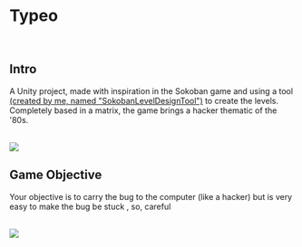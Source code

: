 # Typeo
<br>
<h2>Intro</h2>

<p>A Unity project, made with inspiration in the Sokoban game and using a tool <a href="https://github.com/GabrielPrzybysz/SokobanLevelDesignTool">(created by me, named "SokobanLevelDesignTool")</a> to create the levels. Completely based in a matrix, the game brings a hacker thematic of the '80s.</p>
<br>
  
<img src="https://media.giphy.com/media/dXudauZRy0Z8iMBnkF/giphy.gif">

<br>

<h2>Game Objective</h2>

<p>Your objective is to carry the bug to the computer (like a hacker) but is very easy to make the bug be stuck , so, careful</p>

<br>

<img src="https://media.giphy.com/media/Yq9R2uMrIGmxudixCa/giphy.gif">

